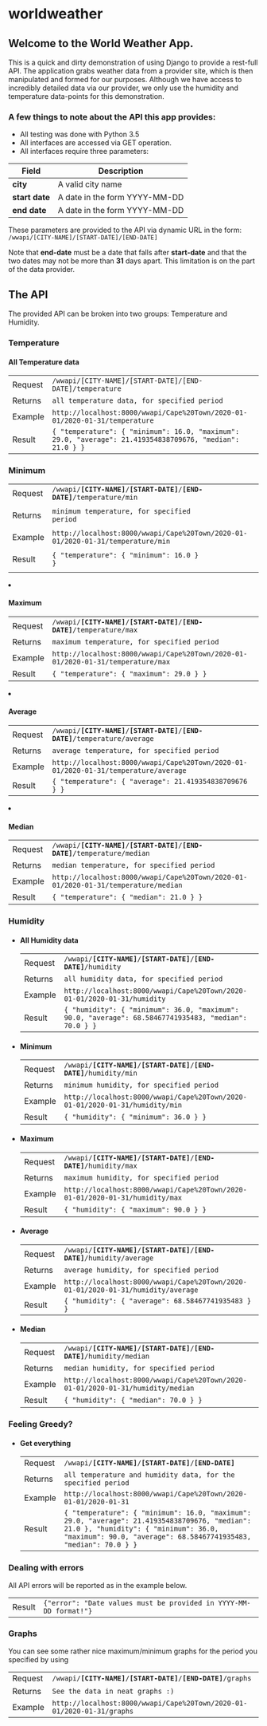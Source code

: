 # worldweather
## Welcome to the World Weather App.
This is a quick and dirty demonstration of using Django to provide a rest-full API.
The application grabs weather data from a provider site, which is then manipulated and formed for our purposes.
Although we have access to incredibly detailed data via our provider, we only use the humidity and temperature data-points for this demonstration.

### A few things to note about the API this app provides:
- All testing was done with Python 3.5
- All interfaces are accessed via GET operation.</li>
- All interfaces require three parameters:

| Field          | Description                   |
| -------------- | ----------------------------- |
| **city**       | A valid city name             |
| **start date** | A date in the form YYYY-MM-DD |
| **end date**   | A date in the form YYYY-MM-DD |

These parameters are provided to the API via dynamic URL in the form: ```/wwapi/[CITY-NAME]/[START-DATE]/[END-DATE]```

Note that **end-date** must be a date that falls after **start-date** and that the two dates may not be more than **31** days apart.
This limitation is on the part of the data provider.

## The API
The provided API can be broken into two groups: Temperature and Humidity.
### Temperature
#### All Temperature data
| | |
| --- | --- |
| Request | ```/wwapi/[CITY-NAME]/[START-DATE]/[END-DATE]/temperature``` |
| Returns | ```all temperature data, for specified period``` |
| Example | ```http://localhost:8000/wwapi/Cape%20Town/2020-01-01/2020-01-31/temperature``` |
| Result  | ```{ "temperature": { "minimum": 16.0, "maximum": 29.0, "average": 21.419354838709676, "median": 21.0 } }``` |


<!-- ========================================================================================================================= -->
### Minimum
| | |
| --- | --- |
| Request</td><td><code>/wwapi/<b>[CITY-NAME]</b>/<b>[START-DATE]</b>/<b>[END-DATE]</b>/temperature/min</code></td></tr>
| Returns</td><td><code>minimum temperature, for specified period</code></td></tr>
| Example</td><td><code>http://localhost:8000/wwapi/Cape%20Town/2020-01-01/2020-01-31/temperature/min</code></td></tr>
| Result </td><td><code>{ "temperature": { "minimum": 16.0 } }</code></td></tr>
</table>
</li>

<!-- ========================================================================================================================= -->
<li><h4>Maximum</h4>
<table>
   <tr class="row1"><td class="head">Request</td><td><code>/wwapi/<b>[CITY-NAME]</b>/<b>[START-DATE]</b>/<b>[END-DATE]</b>/temperature/max</code></td></tr>
   <tr class="row2"><td class="head">Returns</td><td><code>maximum temperature, for specified period</code></td></tr>
   <tr class="row1"><td class="head">Example</td><td><code>http://localhost:8000/wwapi/Cape%20Town/2020-01-01/2020-01-31/temperature/max</code></td></tr>
   <tr class="row2"><td class="head">Result </td><td><code>{ "temperature": { "maximum": 29.0 } }</code></td></tr>
</table>
</li>

<!-- ========================================================================================================================= -->
<li><h4>Average</h4>
<table>
   <tr class="row1"><td class="head">Request</td><td><code>/wwapi/<b>[CITY-NAME]</b>/<b>[START-DATE]</b>/<b>[END-DATE]</b>/temperature/average</code></td></tr>
   <tr class="row2"><td class="head">Returns</td><td><code>average temperature, for specified period</code></td></tr>
   <tr class="row1"><td class="head">Example</td><td><code>http://localhost:8000/wwapi/Cape%20Town/2020-01-01/2020-01-31/temperature/average</code></td></tr>
   <tr class="row2"><td class="head">Result </td><td><code>{ "temperature": { "average": 21.419354838709676 } }</code></td></tr>
</table>
</li>

<!-- ========================================================================================================================= -->
<li><h4>Median</h4>
<table>
   <tr class="row1"><td class="head">Request</td><td><code>/wwapi/<b>[CITY-NAME]</b>/<b>[START-DATE]</b>/<b>[END-DATE]</b>/temperature/median</code></td></tr>
   <tr class="row2"><td class="head">Returns</td><td><code>median temperature, for specified period</code></td></tr>
   <tr class="row1"><td class="head">Example</td><td><code>http://localhost:8000/wwapi/Cape%20Town/2020-01-01/2020-01-31/temperature/median</code></td></tr>
   <tr class="row2"><td class="head">Result </td><td><code>{ "temperature": { "median": 21.0 } }</code></td></tr>
</table>
</li>
</ul>
<!-- ========================================================================================================================= -->

<h3>Humidity</h3>
<ul>
<li><h4>All Humidity data</h4>
<table>
   <tr class="row1"><td class="head">Request</td><td><code>/wwapi/<b>[CITY-NAME]</b>/<b>[START-DATE]</b>/<b>[END-DATE]</b>/humidity</code></td></tr>
   <tr class="row2"><td class="head">Returns</td><td><code>all humidity data, for specified period</code></td></tr>
   <tr class="row1"><td class="head">Example</td><td><code>http://localhost:8000/wwapi/Cape%20Town/2020-01-01/2020-01-31/humidity</code></td></tr>
   <tr class="row2"><td class="head">Result </td><td><code>{ "humidity": { "minimum": 36.0, "maximum": 90.0, "average": 68.58467741935483, "median": 70.0 } }</code></td></tr>
</table>
</li>

<!-- ========================================================================================================================= -->
<li><h4>Minimum</h4>
<table>
   <tr class="row1"><td class="head">Request</td><td><code>/wwapi/<b>[CITY-NAME]</b>/<b>[START-DATE]</b>/<b>[END-DATE]</b>/humidity/min</code></td></tr>
   <tr class="row2"><td class="head">Returns</td><td><code>minimum humidity, for specified period</code></td></tr>
   <tr class="row1"><td class="head">Example</td><td><code>http://localhost:8000/wwapi/Cape%20Town/2020-01-01/2020-01-31/humidity/min</code></td></tr>
   <tr class="row2"><td class="head">Result </td><td><code>{ "humidity": { "minimum": 36.0 } }</code></td></tr>
</table>
</li>

<!-- ========================================================================================================================= -->
<li><h4>Maximum</h4>
<table>
   <tr class="row1"><td class="head">Request</td><td><code>/wwapi/<b>[CITY-NAME]</b>/<b>[START-DATE]</b>/<b>[END-DATE]</b>/humidity/max</code></td></tr>
   <tr class="row2"><td class="head">Returns</td><td><code>maximum humidity, for specified period</code></td></tr>
   <tr class="row1"><td class="head">Example</td><td><code>http://localhost:8000/wwapi/Cape%20Town/2020-01-01/2020-01-31/humidity/max</code></td></tr>
   <tr class="row2"><td class="head">Result </td><td><code>{ "humidity": { "maximum": 90.0 } }</code></td></tr>
</table>
</li>

<!-- ========================================================================================================================= -->
<li><h4>Average</h4>
<table>
   <tr class="row1"><td class="head">Request</td><td><code>/wwapi/<b>[CITY-NAME]</b>/<b>[START-DATE]</b>/<b>[END-DATE]</b>/humidity/average</code></td></tr>
   <tr class="row2"><td class="head">Returns</td><td><code>average humidity, for specified period</code></td></tr>
   <tr class="row1"><td class="head">Example</td><td><code>http://localhost:8000/wwapi/Cape%20Town/2020-01-01/2020-01-31/humidity/average</code></td></tr>
   <tr class="row2"><td class="head">Result </td><td><code>{ "humidity": { "average": 68.58467741935483 } }</code></td></tr>
</table>
</li>

<!-- ========================================================================================================================= -->
<li><h4>Median</h4>
<table>
   <tr class="row1"><td class="head">Request</td><td><code>/wwapi/<b>[CITY-NAME]</b>/<b>[START-DATE]</b>/<b>[END-DATE]</b>/humidity/median</code></td></tr>
   <tr class="row2"><td class="head">Returns</td><td><code>median humidity, for specified period</code></td></tr>
   <tr class="row1"><td class="head">Example</td><td><code>http://localhost:8000/wwapi/Cape%20Town/2020-01-01/2020-01-31/humidity/median</code></td></tr>
   <tr class="row2"><td class="head">Result </td><td><code>{ "humidity": { "median": 70.0 } }</code></td></tr>
</table>
</li>
</ul>

<!-- ========================================================================================================================= -->
<h3>Feeling Greedy?</h3>
<ul>
<li><h4>Get everything</h4>
<table>
   <tr class="row1"><td class="head">Request</td><td><code>/wwapi/<b>[CITY-NAME]</b>/<b>[START-DATE]</b>/<b>[END-DATE]</b></code></td></tr>
   <tr class="row2"><td class="head">Returns</td><td><code>all temperature and humidity data, for the specified period</code></td></tr>
   <tr class="row1"><td class="head">Example</td><td><code>http://localhost:8000/wwapi/Cape%20Town/2020-01-01/2020-01-31</code></td></tr>
   <tr class="row2"><td class="head">Result </td><td><code>{ "temperature": { "minimum": 16.0, "maximum": 29.0, "average": 21.419354838709676, "median": 21.0 }, "humidity": { "minimum": 36.0, "maximum": 90.0, "average": 68.58467741935483, "median": 70.0 } }</code></td></tr>
</table>
</li>
</ul>

<h3>Dealing with errors</h3>
<p>All API errors will be reported as in the example below.</p>
<table>
   <tr class="row1"><td class="head">Result</td><td><code>{"error": "Date values must be provided in YYYY-MM-DD format!"}</code></td></tr>
</table>

<h3>Graphs</h3>
<p>You can see some rather nice maximum/minimum graphs for the period you specified by using</p>
<table>
   <tr class="row1"><td class="head">Request</td><td><code>/wwapi/<b>[CITY-NAME]</b>/<b>[START-DATE]</b>/<b>[END-DATE]</b>/graphs</b></code></td></tr>
   <tr class="row2"><td class="head">Returns</td><td><code>See the data in neat graphs :)</code></td></tr>
   <tr class="row1"><td class="head">Example</td><td><code>http://localhost:8000/wwapi/Cape%20Town/2020-01-01/2020-01-31/graphs</code></td></tr>
</table>
